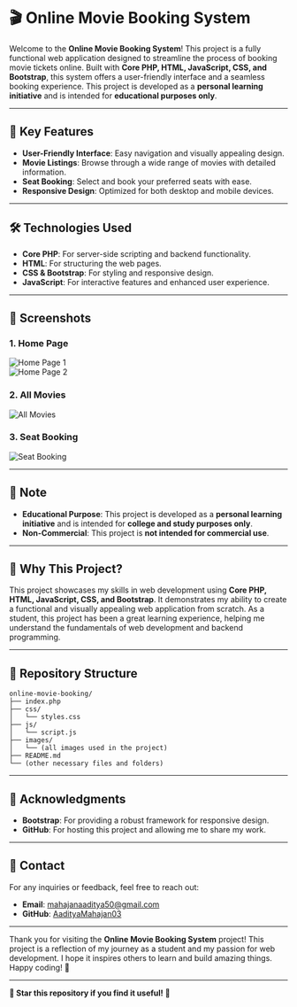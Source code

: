 # 🎬 Online Movie Booking System  

Welcome to the **Online Movie Booking System**! This project is a fully functional web application designed to streamline the process of booking movie tickets online. Built with **Core PHP, HTML, JavaScript, CSS, and Bootstrap**, this system offers a user-friendly interface and a seamless booking experience. This project is developed as a **personal learning initiative** and is intended for **educational purposes only**.

---

## 🚀 Key Features  

- **User-Friendly Interface**: Easy navigation and visually appealing design.  
- **Movie Listings**: Browse through a wide range of movies with detailed information.  
- **Seat Booking**: Select and book your preferred seats with ease.  
- **Responsive Design**: Optimized for both desktop and mobile devices.  

---

## 🛠️ Technologies Used  

- **Core PHP**: For server-side scripting and backend functionality.  
- **HTML**: For structuring the web pages.  
- **CSS & Bootstrap**: For styling and responsive design.  
- **JavaScript**: For interactive features and enhanced user experience.  

---

## 📸 Screenshots  

### 1. Home Page  
![Home Page 1](https://user-images.githubusercontent.com/104883953/167260990-670d3197-5c62-44bc-b821-fcc8d0efd36d.jpg)  
![Home Page 2](https://user-images.githubusercontent.com/104883953/167261156-947f1206-6d2f-48c5-b3ba-319ff50b2e95.jpg)  

### 2. All Movies  
![All Movies](https://user-images.githubusercontent.com/104883953/167261026-0c6d020e-7963-4e33-85e9-97b2b118d2e6.jpg)  

### 3. Seat Booking  
![Seat Booking](https://user-images.githubusercontent.com/104883953/167261039-e45bb084-ed5a-4b43-b8d2-132a16100d41.jpg)  

---

## 📝 Note  

- **Educational Purpose**: This project is developed as a **personal learning initiative** and is intended for **college and study purposes only**.  
- **Non-Commercial**: This project is **not intended for commercial use**.  

---

## 🌟 Why This Project?  

This project showcases my skills in web development using **Core PHP, HTML, JavaScript, CSS, and Bootstrap**. It demonstrates my ability to create a functional and visually appealing web application from scratch. As a student, this project has been a great learning experience, helping me understand the fundamentals of web development and backend programming.  

---

## 📂 Repository Structure  

```
online-movie-booking/
├── index.php
├── css/
│   └── styles.css
├── js/
│   └── script.js
├── images/
│   └── (all images used in the project)
├── README.md
└── (other necessary files and folders)
```

---

## 🙏 Acknowledgments  

- **Bootstrap**: For providing a robust framework for responsive design.  
- **GitHub**: For hosting this project and allowing me to share my work.  

---

## 📧 Contact  

For any inquiries or feedback, feel free to reach out:  

- **Email**: [mahajanaaditya50@gmail.com](mailto:mahajanaaditya50@gmail.com)  
- **GitHub**: [AadityaMahajan03](https://github.com/AadityaMahajan03)  

---

Thank you for visiting the **Online Movie Booking System** project! This project is a reflection of my journey as a student and my passion for web development. I hope it inspires others to learn and build amazing things. Happy coding! 🚀  

---

**🌟 Star this repository if you find it useful! 🌟**
